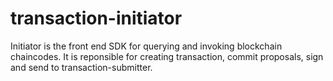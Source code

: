# transaction-initiator
Initiator is the front end SDK for querying and invoking blockchain chaincodes. It is reponsible for creating transaction, commit proposals, sign and send to transaction-submitter.
